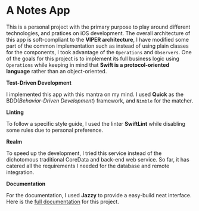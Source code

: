 A Notes App
===========
This is a personal project with the primary purpose to play around different technologies, and pratices on iOS development. The overall architecture of this app is soft-compliant to the **VIPER architecture**, I have modified some part of the common implementation such as instead of using plain classes for the components, I took advantage of the `Operations` and `Observers`. One of the goals for this project is to implement its full business logic using `Operations` while keeping in mind that **Swift is a protocol-oriented language** rather than an object-oriented.

**Test-Driven Development**

I implemented this app with this mantra on my mind. I used **Quick** as the BDD(*Behavior-Driven Development*) framework, and `Nimble` for the matcher. 

**Linting**

To follow a specific style guide, I used the linter **SwiftLint** while disabling some rules due to personal preference.

**Realm**

To speed up the development, I tried this service instead of the dichotomous traditional CoreData and back-end web service. So far, it has catered all the requirements I needed for the database and remote integration.

**Documentation**

For the documentation, I used **Jazzy** to provide a easy-build neat interface. Here is the [full documentation](http://www.maryalexissolis.com/cant-remember-it-all/docs) for this project.

